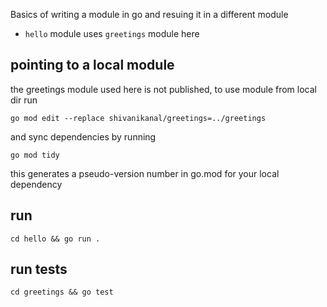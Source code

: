 Basics of writing a module in go and resuing it in a different module

- `hello` module uses `greetings` module here

## pointing to a local module
the greetings module used here is not published, to use module from local dir run
```
go mod edit --replace shivanikanal/greetings=../greetings
```
and sync dependencies by running
```
go mod tidy
```
this generates a pseudo-version number in go.mod for your local dependency

## run
```
cd hello && go run .
```

## run tests
```
cd greetings && go test
```